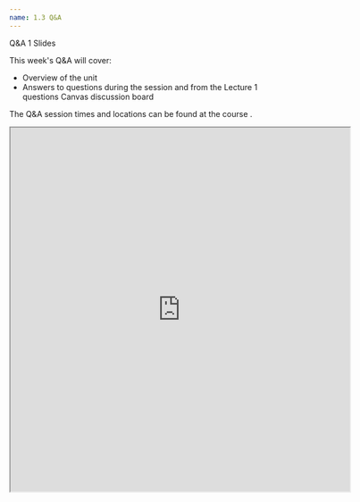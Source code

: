 ```yaml
---
name: 1.3 Q&A
---
```


<filelink filename='qna01.pdf'>Q&A 1 Slides</filelink>

This week's Q&A will cover:

- Overview of the unit
- Answers to questions during the session and from the <discussion>Lecture 1 questions</discussion> Canvas discussion board

The Q&A session times and locations can be found at the course <syllabus/>.


<p><iframe style="width: 608px; height: 652px;" title="CAB432 QnA Week 1" src="https://canvas.qut.edu.au/courses/14490/external_tools/retrieve?display=borderless&amp;resource_link_lookup_uuid=a5f7c27f-4a55-470f-add4-78ec2a8bf9a7" allowfullscreen="allowfullscreen" allow="geolocation *; microphone *; camera *; midi *; encrypted-media *; autoplay *; clipboard-write *; display-capture *"></iframe></p>
